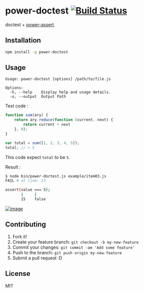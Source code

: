 # power-doctest [![Build Status](https://travis-ci.org/azu/power-doctest.png?branch=master)](https://travis-ci.org/azu/power-doctest)

doctest + [power-assert](https://github.com/twada/power-assert "power-assert").

## Installation

``` sh
npm install -g power-doctest
```

## Usage

    Usage: power-doctest [options] /path/to/file.js

    Options:
      -h, --help    Display help and usage details.
      -o, --output  Output Path


Test code :

``` js
function sum(ary) {
    return ary.reduce(function (current, next) {
        return current + next
    }, 0);
}

var total = sum([1, 2, 3, 4, 5]);
total; // > 5
```

This code expect ``total`` to be ``5``.

Result :

``` sh
$ node bin/power-doctest.js example/item03.js
FAIL # at line: 13

assert(value === 5);
       |     |
       15    false
```

[![image](http://img.youtube.com/vi/uvcdBLm93aA/0.jpg)](http://www.youtube.com/watch?v=uvcdBLm93aA)

## Contributing

1. Fork it!
2. Create your feature branch: `git checkout -b my-new-feature`
3. Commit your changes: `git commit -am 'Add some feature'`
4. Push to the branch: `git push origin my-new-feature`
5. Submit a pull request :D

## License

MIT